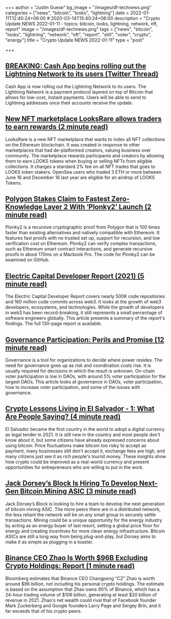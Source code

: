 +++
author = "Justin Guese"
bg_image = "/images/df-technews.png"
categories = ["news", "bitcoin", "looks", "lightning"]
date = 2022-01-11T12:40:24+06:00 # 2020-03-14T15:40:24+06:00
description = "Crypto Update NEWS 2022-01-11 - topics: bitcoin, looks, lightning, network, nft, report"
image = "/images/df-technews.png"
tags = ["news", "bitcoin", "looks", "lightning", "network", "nft", "report", "still", "voter", "crypto", "energy"]
title = "Crypto Update NEWS 2022-01-11"
type = "post"

+++

## [BREAKING: Cash App begins rolling out the Lightning Network to its users (Twitter Thread)](https://twitter.com/BitcoinMagazine/status/1480746622082777089/1/0100017e4971e861-9ea6fac9-3ed8-438d-a38b-f791e58ea32d-000000/SI3qsjku9w6__BUNWJlqgBfHzDY6F48Ln-fnqJrERkQ=230)

Cash App is now rolling out the Lightning Network to its users. The Lightning Network is a payment protocol layered on top of Bitcoin that allows for low-cost, instant payments. Users will be able to send to Lightning addresses once their accounts receive the update.

## [New NFT marketplace LooksRare allows traders to earn rewards (2 minute read)](https://cointelegraph.com/news/new-nft-marketplace-looksrare-allows-traders-to-earn-rewards)

LooksRare is a new NFT marketplace that wants to index all NFT collections on the Ethereum blockchain. It was created in response to other marketplaces that had de-platformed creators, valuing business over community. The marketplace rewards participants and creators by allowing them to earn LOOKS tokens when buying or selling NFTs from eligible collections. It charges a standard 2% fee on all NFT trades that goes to LOOKS token stakers. OpenSea users who traded 3 ETH or more between June 16 and December 16 last year are eligible for an airdrop of LOOKS Tokens.

## [Polygon Stakes Claim to Fastest Zero-Knowledge Layer 2 With ‘Plonky2’ Launch (2 minute read)](https://www.coindesk.com/tech/2022/01/10/polygon-stakes-claim-to-fastest-zero-knowledge-layer-2-with-plonky2-launch/)

Plonky2 is a recursive cryptographic proof from Polygon that is 100 times faster than existing alternatives and natively compatible with Ethereum. It features fast proofs with no trusted set up, support for recursion, and low verification cost on Ethereum. Plonky2 can verify complex transactions, such as Ethereum smart contract interactions, and generate recursive proofs in about 170ms on a Macbook Pro. The code for Plonky2 can be examined on GitHub.

## [Electric Capital Developer Report (2021) (5 minute read)](https://medium.com/electric-capital/electric-capital-developer-report-2021-f37874efea6d)

The Electric Capital Developer Report covers nearly 500K code repositories and 160 million code commits across web3. It looks at the growth of web3 developers, ecosystems, and technologies. While the growth of developers in web3 has been record-breaking, it still represents a small percentage of software engineers globally. This article presents a summary of the report's findings. The full 130-page report is available.

## [Governance Participation: Perils and Promise (12 minute read)](https://orca.mirror.xyz/mBIueg_xTRpzxEfc4ZzSxqVGtDeTgGbZ9aivvY6Xihs)

Governance is a tool for organizations to decide where power resides. The need for governance goes up as risk and coordination costs rise. It is usually required for decisions in which the result is unknown. On-chain voter participation is low in DAOs, with around 5% voter participation for the largest DAOs. This article looks at governance in DAOs, voter participation, how to increase voter participation, and some of the issues with governance.

## [Crypto Lessons Living in El Salvador - 1: What Are People Saying? (4 minute read)](https://mirror.xyz/dill.eth/1GLUuipq-e9EW7wRpmUxOuw4k5Yp6SS7SRBZq3ToNGc)

El Salvador became the first country in the world to adopt a digital currency as legal tender in 2021. It is still new in the country and most people don't know about it, but some citizens have already expressed concerns about using bitcoin. Price fluctuations make bitcoin too risky to accept as payment, many businesses still don't accept it, exchange fees are high, and many citizens just see it as rich people's tourist money. These insights show how crypto could be improved as a real-world currency and present opportunities for entrepreneurs who are willing to put in the work.

## [Jack Dorsey’s Block Is Hiring To Develop Next-Gen Bitcoin Mining ASIC (3 minute read)](https://bitcoinmagazine.com/business/jack-dorsey-block-bitcoin-mining-asic)

Jack Dorsey’s Block is looking to hire a team to develop the next generation of bitcoin mining ASIC. The more peers there are in a distributed network, the less reliant the network will be on any small group to securely settle transactions. Mining could be a unique opportunity for the energy industry by acting as an energy buyer of last resort, setting a global price floor for energy and creating incentives for more clean energy infrastructure. Bitcoin ASICs are still a long way from being plug-and-play, but Dorsey aims to make it as simple as plugging in a toaster.

## [Binance CEO Zhao Is Worth $96B Excluding Crypto Holdings: Report (1 minute read)](https://www.coindesk.com/business/2022/01/10/binance-ceo-zhao-is-worth-96b-excluding-crypto-holdings-report/)

Bloomberg estimates that Binance CEO Changpeng “CZ” Zhao is worth around $96 billion, not including his personal crypto holdings. The estimate is based on the assumption that Zhao owns 90% of Binance, which has a 24-hour trading volume of $106 billion, generating at least $20 billion of revenue in 2021. Zhao's net wealth could rival that of Facebook founder Mark Zuckerberg and Google founders Larry Page and Sergey Brin, and it far exceeds that of his crypto peers.

